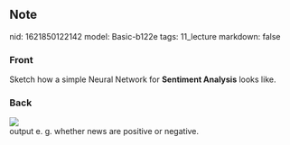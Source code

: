 ## Note
nid: 1621850122142
model: Basic-b122e
tags: 11_lecture
markdown: false

### Front
Sketch how a simple Neural Network for <b>Sentiment Analysis</b> looks like.

### Back
<img src="paste-29e73022a36c6a8344f32a530fed08699fc6ac57.jpg">
<div>
  output e. g. whether news are positive or negative.
</div>
